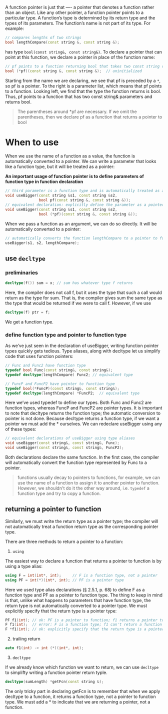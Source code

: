 A function pointer is just that —- a pointer that denotes a function rather than an object. Like any other pointer, a function pointer points to a particular type. A function’s type is determined by its return type and the types of its parameters. The function’s name is not part of its type. For example:
```cpp
// compares lengths of two strings
bool lengthCompare(const string &, const string &);
```
has type `bool(const string&, const string&)`. To declare a pointer that can point at this function, we declare a pointer in place of the function name:
```cpp
// pf points to a function returning bool that takes two const string references
bool (*pf)(const string &, const string &);  // uninitialized
```
Starting from the name we are declaring, we see that pf is preceded by a `*`, so pf is a pointer. To the right is a parameter list, which means that pf points to a function. Looking left, we find that the type the function returns is bool. Thus, pf points to a function that has two const string& parameters and returns bool.

>The parentheses around \*pf are necessary. If we omit the parentheses, then we declare pf as a function that returns a pointer to bool


# When to use 

When we use the name of a function as a value, the function is automatically converted to a pointer. We can write a parameter that looks like a function type, but it will be treated as a pointer:

**An important usage of function pointer is to define parameters of function type in function declaration**

```cpp
// third parameter is a function type and is automatically treated as a pointer to function
void useBigger(const string &s1, const string &s2,
               bool pf(const string &, const string &));
// equivalent declaration: explicitly define the parameter as a pointer to function
void useBigger(const string &s1, const string &s2,
               bool (*pf)(const string &, const string &));
```

When we pass a function as an argument, we can do so directly. It will be automatically converted to a pointer:
```cpp
// automatically converts the function lengthCompare to a pointer to function
useBigger(s1, s2, lengthCompare);
```

## use `decltype`

### preliminaries
```cpp
decltype(f()) sum = x; // sum has whatever type f returns
```
Here, the compiler does not call f, but it uses the type that such a call would return as the type for sum. That is, the compiler gives sum the same type as the type that would be returned if we were to call f. However, if we use
```cpp
decltype(f) ptr = f;
```
We get a function type.

### define function type and pointer to function type
As we’ve just seen in the declaration of useBigger, writing function pointer types quickly gets tedious. Type aliases, along with decltype let us simplify code that uses function pointers:
```cpp
// Func and Func2 have function type
typedef bool Func(const string&, const string&);
typedef decltype(lengthCompare) Func2; // equivalent type

// FuncP and FuncP2 have pointer to function type
typedef bool(*FuncP)(const string&, const string&);
typedef decltype(lengthCompare) *FuncP2;  // equivalent type
```
Here we’ve used typedef to define our types. Both Func and Func2 are function types, whereas FuncP and FuncP2 are pointer types. It is important to note that decltype returns the function type; the automatic conversion to pointer is not done. Because decltype returns a function type, if we want a pointer we must add the * ourselves. We can redeclare useBigger using any of these types:
```cpp
// equivalent declarations of useBigger using type aliases
void useBigger(const string&, const string&, Func);
void useBigger(const string&, const string&, FuncP2);
```
Both declarations declare the same function. In the first case, the compiler will automatically convert the function type represented by Func to a pointer.

>functions usually decay to pointers to functions, for example, we can use the name of a function to assign it to another pointer to function. However, we shouldn't do it the other way around, i.e. `typedef` a function type and try to copy a function.

## returning a pointer to function

Similarly, we must write the return type as a pointer type; the compiler will not automatically treat a function return type as the corresponding pointer type.

There are three methods to return a pointer to a function:
1. `using`

The easiest way to declare a function that returns a pointer to function is by using a type alias:
```cpp
using F = int(int*, int);     // F is a function type, not a pointer
using PF = int(*)(int*, int); // PF is a pointer type
```
Here we used type alias declarations (§ 2.5.1, p. 68) to define F as a function type and PF as a pointer to function type. The thing to keep in mind is that, unlike what happens to parameters that have function type, the return type is not automatically converted to a pointer type. We must explicitly specify that the return type is a pointer type:
```cpp
PF f1(int); // ok: PF is a pointer to function; f1 returns a pointer to function
F f1(int);  // error: F is a function type; f1 can't return a function
F *f1(int); // ok: explicitly specify that the return type is a pointer to function
```
2. trailing return 
```cpp
auto f1(int) -> int (*)(int*, int);
```
3. `decltype`

If we already know which function we want to return, we can use `decltype` to simplifty writing a function pointer return typle.
```cpp
decltype(sumLength) *getFcn(const string &);
```
The only tricky part in declaring getFcn is to remember that when we apply decltype to a function, it returns a function type, not a pointer to function type. We must add a * to indicate that we are returning a pointer, not a function.
